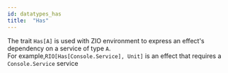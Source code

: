 ```yaml
---
id: datatypes_has
title:  "Has"
---
```

The trait `Has[A]` is used with ZIO environment to express an effect's dependency on a service of type `A`. <br>
For example,`RIO[Has[Console.Service], Unit]` is an effect that requires a `Console.Service` service